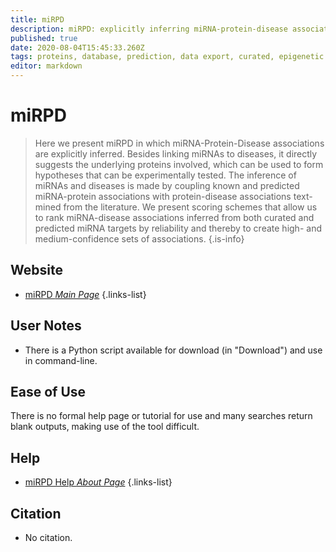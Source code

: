 ```yaml
---
title: miRPD
description: miRPD: explicitly inferring miRNA-protein-disease associations 
published: true
date: 2020-08-04T15:45:33.260Z
tags: proteins, database, prediction, data export, curated, epigenetic
editor: markdown
---
```


# miRPD

> Here we present miRPD in which miRNA-Protein-Disease associations are explicitly inferred. Besides linking miRNAs to diseases, it directly suggests the underlying proteins involved, which can be used to form hypotheses that can be experimentally tested. The inference of miRNAs and diseases is made by coupling known and predicted miRNA-protein associations with protein-disease associations text-mined from the literature. 
&NewLine;
We present scoring schemes that allow us to rank miRNA-disease associations inferred from both curated and predicted miRNA targets by reliability and thereby to create high- and medium-confidence sets of associations.
{.is-info}

 

## Website 

- [miRPD *Main Page*](http://mirpd.jensenlab.org/HTML/miRPD)
{.links-list}

## User Notes

- There is a Python script available for download (in "Download") and use in command-line. 
 
## Ease of Use

There is no formal help page or tutorial for use and many searches return blank outputs, making use of the tool difficult. 

## Help

- [miRPD Help *About Page*](http://mirpd.jensenlab.org/HTML/miRPD?page=about)
{.links-list}

## Citation
- No citation. 